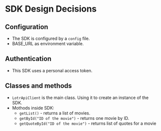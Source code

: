 # SDK Design Decisions

## Configuration

- The SDK is configured by a `config` file.
- BASE_URL as environment variable.

## Authentication

- This SDK uses a personal access token.

## Classes and methods

- `LotrApiClient` is the main class. Using it to create an instance of the SDK.
- Mothods inside SDK:
    - `getList()` - returns a list of movies.
    - `getById("ID of the movie")` - returns one movie by ID.
    - `getQuoteById("ID of the movie")` - returns list of quotes for a movie